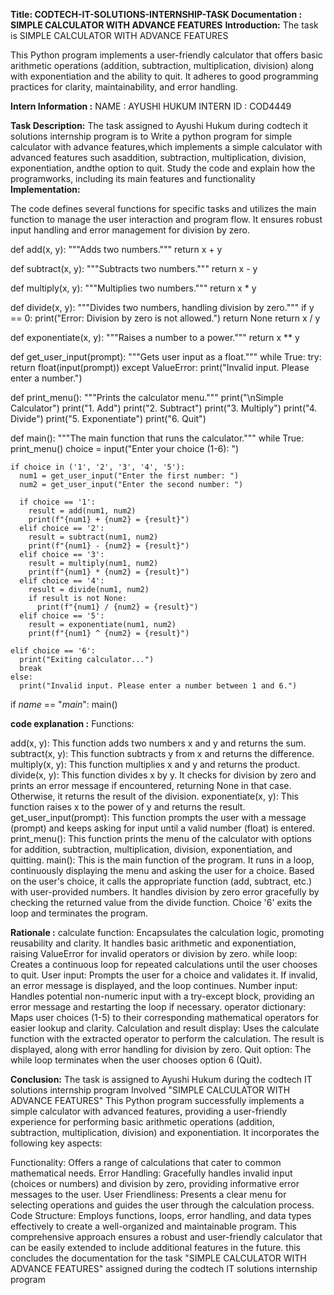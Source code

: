 **Title: CODTECH-IT-SOLUTIONS-INTERNSHIP-TASK Documentation : SIMPLE CALCULATOR WITH ADVANCE FEATURES**
**Introduction:** 
The task is SIMPLE CALCULATOR WITH ADVANCE FEATURES

This Python program implements a user-friendly calculator that offers basic arithmetic operations (addition, subtraction, multiplication, division) along with exponentiation and the ability to quit. It adheres to good programming practices for clarity, maintainability, and error handling.

**Intern Information :**
NAME : AYUSHI HUKUM 
INTERN ID : COD4449

**Task Description:**
The task assigned to Ayushi Hukum during codtech it solutions internship program is to Write a python program for simple calculator with advance features,which implements a simple calculator with advanced features such asaddition, subtraction, multiplication, division, exponentiation, andthe option to quit. Study the code and explain how the programworks, including its main features and functionality
**Implementation:**

The code defines several functions for specific tasks and utilizes the main function to manage the user interaction and program flow. It ensures robust input handling and error management for division by zero.

def add(x, y):
  """Adds two numbers."""
  return x + y

def subtract(x, y):
  """Subtracts two numbers."""
  return x - y

def multiply(x, y):
  """Multiplies two numbers."""
  return x * y

def divide(x, y):
  """Divides two numbers, handling division by zero."""
  if y == 0:
    print("Error: Division by zero is not allowed.")
    return None
  return x / y

def exponentiate(x, y):
  """Raises a number to a power."""
  return x ** y

def get_user_input(prompt):
  """Gets user input as a float."""
  while True:
    try:
      return float(input(prompt))
    except ValueError:
      print("Invalid input. Please enter a number.")

def print_menu():
  """Prints the calculator menu."""
  print("\nSimple Calculator")
  print("1. Add")
  print("2. Subtract")
  print("3. Multiply")
  print("4. Divide")
  print("5. Exponentiate")
  print("6. Quit")

def main():
  """The main function that runs the calculator."""
  while True:
    print_menu()
    choice = input("Enter your choice (1-6): ")

    if choice in ('1', '2', '3', '4', '5'):
      num1 = get_user_input("Enter the first number: ")
      num2 = get_user_input("Enter the second number: ")

      if choice == '1':
        result = add(num1, num2)
        print(f"{num1} + {num2} = {result}")
      elif choice == '2':
        result = subtract(num1, num2)
        print(f"{num1} - {num2} = {result}")
      elif choice == '3':
        result = multiply(num1, num2)
        print(f"{num1} * {num2} = {result}")
      elif choice == '4':
        result = divide(num1, num2)
        if result is not None:
          print(f"{num1} / {num2} = {result}")
      elif choice == '5':
        result = exponentiate(num1, num2)
        print(f"{num1} ^ {num2} = {result}")

    elif choice == '6':
      print("Exiting calculator...")
      break
    else:
      print("Invalid input. Please enter a number between 1 and 6.")

if _name_ == "_main_":
  main()


**code explanation :**
Functions:

add(x, y): This function adds two numbers x and y and returns the sum.
subtract(x, y): This function subtracts y from x and returns the difference.
multiply(x, y): This function multiplies x and y and returns the product.
divide(x, y): This function divides x by y. It checks for division by zero and prints an error message if encountered, returning None in that case. Otherwise, it returns the result of the division.
exponentiate(x, y): This function raises x to the power of y and returns the result.
get_user_input(prompt): This function prompts the user with a message (prompt) and keeps asking for input until a valid number (float) is entered.
print_menu(): This function prints the menu of the calculator with options for addition, subtraction, multiplication, division, exponentiation, and quitting.
main(): This is the main function of the program. It runs in a loop, continuously displaying the menu and asking the user for a choice.
Based on the user's choice, it calls the appropriate function (add, subtract, etc.) with user-provided numbers.
It handles division by zero error gracefully by checking the returned value from the divide function.
Choice '6' exits the loop and terminates the program.



**Rationale :**
calculate function: Encapsulates the calculation logic, promoting reusability and clarity. It handles basic arithmetic and exponentiation, raising ValueError for invalid operators or division by zero.
while loop: Creates a continuous loop for repeated calculations until the user chooses to quit.
User input: Prompts the user for a choice and validates it. If invalid, an error message is displayed, and the loop continues.
Number input: Handles potential non-numeric input with a try-except block, providing an error message and restarting the loop if necessary.
operator dictionary: Maps user choices (1-5) to their corresponding mathematical operators for easier lookup and clarity.
Calculation and result display: Uses the calculate function with the extracted operator to perform the calculation. The result is displayed, along with error handling for division by zero.
Quit option: The while loop terminates when the user chooses option 6 (Quit).



**Conclusion:**
The task is assigned to Ayushi Hukum during the codtech IT solutions internship program Involved "SIMPLE CALCULATOR WITH ADVANCE FEATURES" 
This Python program successfully implements a simple calculator with advanced features, providing a user-friendly experience for performing basic arithmetic operations (addition, subtraction, multiplication, division) and exponentiation. It incorporates the following key aspects:

Functionality: Offers a range of calculations that cater to common mathematical needs.
Error Handling: Gracefully handles invalid input (choices or numbers) and division by zero, providing informative error messages to the user.
User Friendliness: Presents a clear menu for selecting operations and guides the user through the calculation process.
Code Structure: Employs functions, loops, error handling, and data types effectively to create a well-organized and maintainable program.
This comprehensive approach ensures a robust and user-friendly calculator that can be easily extended to include additional features in the future.
this concludes the documentation for the task "SIMPLE CALCULATOR WITH ADVANCE FEATURES" assigned during the codtech IT solutions internship program
